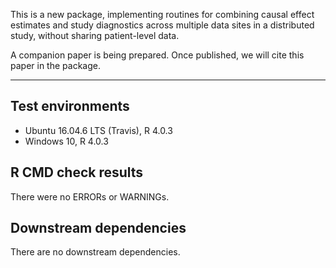 This is a new package, implementing routines for combining causal effect estimates and study diagnostics across multiple data sites in a distributed study, without sharing patient-level data. 

A companion paper is being prepared. Once published, we will cite this paper in the package.

---

## Test environments
* Ubuntu 16.04.6 LTS (Travis), R 4.0.3
* Windows 10, R 4.0.3

## R CMD check results

There were no ERRORs or WARNINGs. 

## Downstream dependencies

There are no downstream dependencies.
